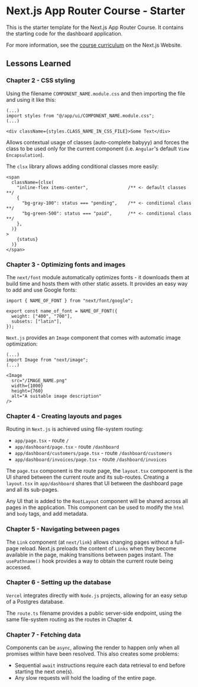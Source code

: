 # Next.js App Router Course - Starter

This is the starter template for the Next.js App Router Course. It contains the starting code for the dashboard application.

For more information, see the [course curriculum](https://nextjs.org/learn) on the Next.js Website.

## Lessons Learned

### Chapter 2 - CSS styling

Using the filename `COMPONENT_NAME.module.css` and then importing the file and using it like this:
```
(...)
import styles from "@/app/ui/COMPONENT_NAME.module.css";
(...)

<div className={styles.CLASS_NAME_IN_CSS_FILE}>Some Text</div>
```
Allows contextual usage of classes (auto-complete babyyy) and forces the class to be used only for the current component (i.e. `Angular`'s default `View Encapsulation`).

The `clsx` library allows adding conditional classes more easily:
```
<span
  className={clsx(
    "inline-flex items-center",               /** <- default classes **/
    {
      "bg-gray-100": status === "pending",    /** <- conditional class **/
      "bg-green-500": status === "paid",      /** <- conditional class **/
    },
  )}
>
    {status}
  )}
</span>
```

### Chapter 3 - Optimizing fonts and images

The `next/font` module automatically optimizes fonts - it downloads them at build time and hosts them with other static assets. It provides an easy way to add and use Google fonts:
```
import { NAME_OF_FONT } from "next/font/google";

export const name_of_font = NAME_OF_FONT({
  weight: ["400", "700"],
  subsets: ["latin"],
});
```

`Next.js` provides an `Image` component that comes with automatic image optimization:
```
(...)
import Image from "next/image";
(...)

<Image
  src="/IMAGE_NAME.png"
  width={1000}
  height={760}
  alt="A suitable image description"
/>
```

### Chapter 4 - Creating layouts and pages

Routing in `Next.js` is achieved using file-system routing:
- `app/page.tsx` - route `/`
- `app/dashboard/page.tsx` - route `/dashboard`
- `app/dashboard/customers/page.tsx` - route `/dashboard/customers`
- `app/dashboard/invoices/page.tsx` - route `/dashboard/invoices`

The `page.tsx` component is the route page, the `layout.tsx` component is the UI shared between the current route and its sub-routes. Creating a `layout.tsx` in `app/dashboard` shares that UI between the dashboard page and all its sub-pages.

Any UI that is added to the `RootLayout` component will be shared across all pages in the application. This component can be used to modify the `html` and `body` tags, and add metadata.

### Chapter 5 - Navigating between pages

The `Link` component (at `next/link`) allows changing pages without a full-page reload. Next.js preloads the content of `Links` when they become available in the page, making transitions between pages instant. The `usePathname()` hook provides a way to obtain the current route being accessed.

### Chapter 6 - Setting up the database

`Vercel` integrates directly with `Node.js` projects, allowing for an easy setup of a Postgres database.

The `route.ts` filename provides a public server-side endpoint, using the same file-system routing as the routes in Chapter 4.

### Chapter 7 - Fetching data

Components can be `async`, allowing the render to happen only when all promises within have been resolved. This also creates some problems:
- Sequential `await` instructions require each data retrieval to end before starting the next one(s).
- Any slow requests will hold the loading of the entire page.
